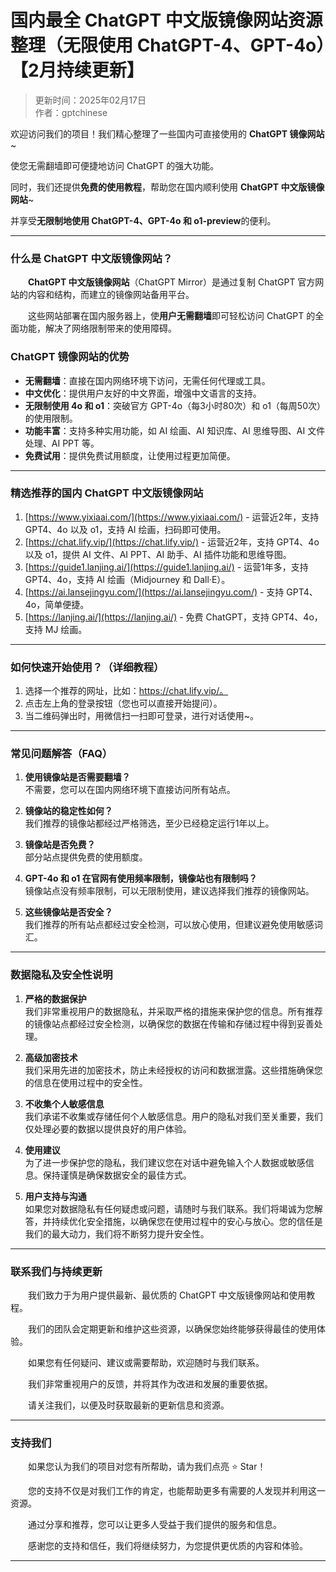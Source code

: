 # 国内最全 ChatGPT 中文版镜像网站资源整理（无限使用 ChatGPT-4、GPT-4o）【2月持续更新】

> 更新时间：2025年02月17日    
> 作者：gptchinese  

欢迎访问我们的项目！我们精心整理了一些国内可直接使用的 **ChatGPT 镜像网站**~

使您无需翻墙即可便捷地访问 ChatGPT 的强大功能。

同时，我们还提供**免费的使用教程**，帮助您在国内顺利使用 **ChatGPT 中文版镜像网站**~

并享受**无限制地使用 ChatGPT-4、GPT-4o 和 o1-preview**的便利。

---

### 什么是 ChatGPT 中文版镜像网站？

&emsp;&emsp;**ChatGPT 中文版镜像网站**（ChatGPT Mirror）是通过复制 ChatGPT 官方网站的内容和结构，而建立的镜像网站备用平台。<br />

&emsp;&emsp;这些网站部署在国内服务器上，使**用户无需翻墙**即可轻松访问 ChatGPT 的全面功能，解决了网络限制带来的使用障碍。

### ChatGPT 镜像网站的优势

- **无需翻墙**：直接在国内网络环境下访问，无需任何代理或工具。
- **中文优化**：提供用户友好的中文界面，增强中文语言的支持。
- **无限制使用 4o 和 o1**：突破官方 GPT-4o（每3小时80次）和 o1（每周50次）的使用限制。
- **功能丰富**：支持多种实用功能，如 AI 绘画、AI 知识库、AI 思维导图、AI 文件处理、AI PPT 等。
- **免费试用**：提供免费试用额度，让使用过程更加简便。

---

### 精选推荐的国内 ChatGPT 中文版镜像网站

1. [https://www.yixiaai.com/](https://www.yixiaai.com/) - 运营近2年，支持 GPT4、4o 以及 o1，支持 AI 绘画，扫码即可使用。
2. [https://chat.lify.vip/](https://chat.lify.vip/) - 运营近2年，支持 GPT4、4o 以及 o1，提供 AI 文件、AI PPT、AI 助手、AI 插件功能和思维导图。
3. [https://guide1.lanjing.ai/](https://guide1.lanjing.ai/) - 运营1年多，支持 GPT4、4o，支持 AI 绘画（Midjourney 和 Dall·E）。
4. [https://ai.lansejingyu.com/](https://ai.lansejingyu.com/) - 支持 GPT4、4o，简单便捷。
5. [https://lanjing.ai/](https://lanjing.ai/) - 免费 ChatGPT，支持 GPT4、4o，支持 MJ 绘画。

---

### 如何快速开始使用？（详细教程）

1. 选择一个推荐的网址，比如：https://chat.lify.vip/。
2. 点击左上角的登录按钮（您也可以直接开始提问）。
3. 当二维码弹出时，用微信扫一扫即可登录，进行对话使用~。

---

### 常见问题解答（FAQ）

1. **使用镜像站是否需要翻墙？**  
   不需要，您可以在国内网络环境下直接访问所有站点。

2. **镜像站的稳定性如何？**  
   我们推荐的镜像站都经过严格筛选，至少已经稳定运行1年以上。

3. **镜像站是否免费？**  
   部分站点提供免费的使用额度。

4. **GPT-4o 和 o1 在官网有使用频率限制，镜像站也有限制吗？**  
   镜像站点没有频率限制，可以无限制使用，建议选择我们推荐的镜像网站。

5. **这些镜像站是否安全？**  
   我们推荐的所有站点都经过安全检测，可以放心使用，但建议避免使用敏感词汇。

---

### 数据隐私及安全性说明

1. **严格的数据保护**  
   我们非常重视用户的数据隐私，并采取严格的措施来保护您的信息。所有推荐的镜像站点都经过安全检测，以确保您的数据在传输和存储过程中得到妥善处理。

2. **高级加密技术**  
   我们采用先进的加密技术，防止未经授权的访问和数据泄露。这些措施确保您的信息在使用过程中的安全性。

3. **不收集个人敏感信息**  
   我们承诺不收集或存储任何个人敏感信息。用户的隐私对我们至关重要，我们仅处理必要的数据以提供良好的用户体验。

4. **使用建议**  
   为了进一步保护您的隐私，我们建议您在对话中避免输入个人数据或敏感信息。保持谨慎是确保数据安全的最佳方式。

5. **用户支持与沟通**  
   如果您对数据隐私有任何疑虑或问题，请随时与我们联系。我们将竭诚为您解答，并持续优化安全措施，以确保您在使用过程中的安心与放心。您的信任是我们的最大动力，我们将不断努力提升安全性。

---

### 联系我们与持续更新

&emsp;&emsp;我们致力于为用户提供最新、最优质的 ChatGPT 中文版镜像网站和使用教程。

&emsp;&emsp;我们的团队会定期更新和维护这些资源，以确保您始终能够获得最佳的使用体验。

&emsp;&emsp;如果您有任何疑问、建议或需要帮助，欢迎随时与我们联系。

&emsp;&emsp;我们非常重视用户的反馈，并将其作为改进和发展的重要依据。

&emsp;&emsp;请关注我们，以便及时获取最新的更新信息和资源。

---

### 支持我们

&emsp;&emsp;如果您认为我们的项目对您有所帮助，请为我们点亮 ⭐ Star！

&emsp;&emsp;您的支持不仅是对我们工作的肯定，也能帮助更多有需要的人发现并利用这一资源。

&emsp;&emsp;通过分享和推荐，您可以让更多人受益于我们提供的服务和信息。

&emsp;&emsp;感谢您的支持和信任，我们将继续努力，为您提供更优质的内容和体验。

---

